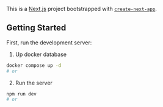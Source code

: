 This is a [Next.js](https://nextjs.org/) project bootstrapped with [`create-next-app`](https://github.com/vercel/next.js/tree/canary/packages/create-next-app).

## Getting Started

First, run the development server:

1. Up docker database
```bash
docker compose up -d
# or
```

2. Run the server
```bash
npm run dev
# or
```
